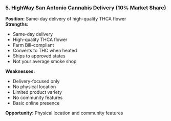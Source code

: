 ### 5. HighWay San Antonio Cannabis Delivery (10% Market Share)

**Position:** Same-day delivery of high-quality THCA flower  
**Strengths:**

- Same-day delivery
- High-quality THCA flower
- Farm Bill-compliant
- Converts to THC when heated
- Ships to approved states
- Not your average smoke shop

**Weaknesses:**

- Delivery-focused only
- No physical location
- Limited product variety
- No community features
- Basic online presence

**Opportunity:** Physical location and community features
